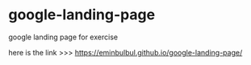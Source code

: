 # google-landing-page
google landing page for exercise


here is the link >>> https://eminbulbul.github.io/google-landing-page/
